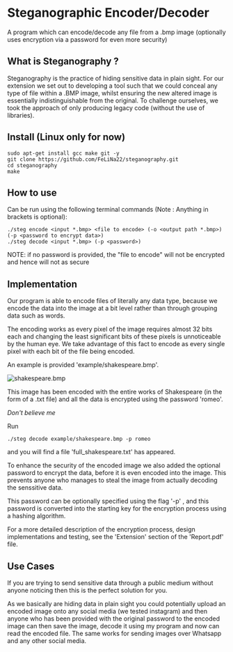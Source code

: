 # Steganographic Encoder/Decoder
A program which can encode/decode any file from a .bmp image (optionally uses encryption via a password for even more security) 

## What is Steganography ?
Steganography  is  the  practice  of  hiding  sensitive  data  in  plain  sight.   For  our  extension  we  set  out  to  developing a tool such that we could conceal any type of file within a .BMP image,  whilst ensuring the new altered image is essentially indistinguishable from the original.  To challenge ourselves, we took the approach of only producing legacy code (without the use of libraries).

## Install (Linux only for now)
    
    sudo apt-get install gcc make git -y
    git clone https://github.com/FeLiNa22/steganography.git 
    cd steganography
    make

## How to use
Can be run using the following terminal commands (Note : Anything in brackets is optional):  
    
    ./steg encode <input *.bmp> <file to encode> (-o <output path *.bmp>) (-p <password to encrypt data>)  
    ./steg decode <input *.bmp> (-p <password>)

NOTE: if no password is provided, the "file to encode" will not be encrypted and hence will not as secure


## Implementation

Our program is able to encode files of literally any data type, because we encode the data into the image at a bit level rather than through grouping data such as words.  

The encoding works as every pixel of the image requires almost 32 bits each and changing the least significant bits of these pixels is unnoticeable by the human eye. We take advantage of this fact to encode as every single pixel with each bit of the file being encoded. 

An example is provided 'example/shakespeare.bmp'.

![shakespeare.bmp](https://github.com/FeLiNa22/steganography/blob/main/example/shakespeare.bmp)

This image has been encoded with the entire works of Shakespeare (in the form of a .txt file) and all the data is encrypted using the password 'romeo'.

*Don't believe me*

Run 
   
    ./steg decode example/shakespeare.bmp -p romeo
    
and you will find a file 'full_shakespeare.txt' has appeared.
 
To enhance the security of the encoded image we also added the optional password to encrypt the data, before it is even encoded into the image.
This prevents anyone who manages to steal the image from actually decoding the senssitive data.

This  password  can  be  optionally  specified  using  the  flag '-p' <password>,  and  this  password  is  converted  into  the starting key for the encryption process using a hashing algorithm.

For a more detailed description of the encryption process, design implementations and testing, see the 'Extension' section of the 'Report.pdf' file.

## Use Cases

If you are trying to send sensitive data through a public medium without anyone noticing then this is the perfect solution for you.

As we basically are hiding data in plain sight you could potentially upload an encoded image onto any social media (we tested instagram) and then anyone who has been provided with the original password to the encoded image can then save the image, decode it using my program and now can read the encoded file.
The same works for sending images over Whatsapp and any other social media.  
